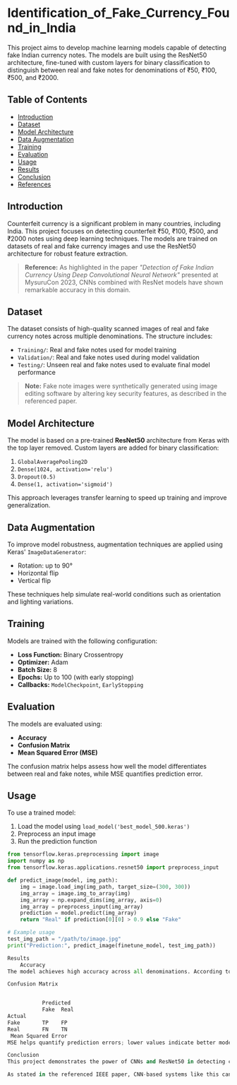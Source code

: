 # Identification_of_Fake_Currency_Found_in_India

This project aims to develop machine learning models capable of detecting fake Indian currency notes. The models are built using the ResNet50 architecture, fine-tuned with custom layers for binary classification to distinguish between real and fake notes for denominations of ₹50, ₹100, ₹500, and ₹2000.

## Table of Contents

- [Introduction](#introduction)
- [Dataset](#dataset)
- [Model Architecture](#model-architecture)
- [Data Augmentation](#data-augmentation)
- [Training](#training)
- [Evaluation](#evaluation)
- [Usage](#usage)
- [Results](#results)
- [Conclusion](#conclusion)
- [References](#references)

## Introduction

Counterfeit currency is a significant problem in many countries, including India. This project focuses on detecting counterfeit ₹50, ₹100, ₹500, and ₹2000 notes using deep learning techniques. The models are trained on datasets of real and fake currency images and use the ResNet50 architecture for robust feature extraction.

> **Reference:** As highlighted in the paper *"Detection of Fake Indian Currency Using Deep Convolutional Neural Network"* presented at MysuruCon 2023, CNNs combined with ResNet models have shown remarkable accuracy in this domain.

## Dataset

The dataset consists of high-quality scanned images of real and fake currency notes across multiple denominations. The structure includes:

- `Training/`: Real and fake notes used for model training
- `Validation/`: Real and fake notes used during model validation
- `Testing/`: Unseen real and fake notes used to evaluate final model performance

> **Note:** Fake note images were synthetically generated using image editing software by altering key security features, as described in the referenced paper.

## Model Architecture

The model is based on a pre-trained **ResNet50** architecture from Keras with the top layer removed. Custom layers are added for binary classification:

1. `GlobalAveragePooling2D`
2. `Dense(1024, activation='relu')`
3. `Dropout(0.5)`
4. `Dense(1, activation='sigmoid')`

This approach leverages transfer learning to speed up training and improve generalization.

## Data Augmentation

To improve model robustness, augmentation techniques are applied using Keras' `ImageDataGenerator`:

- Rotation: up to 90°
- Horizontal flip
- Vertical flip

These techniques help simulate real-world conditions such as orientation and lighting variations.

## Training

Models are trained with the following configuration:

- **Loss Function:** Binary Crossentropy
- **Optimizer:** Adam
- **Batch Size:** 8
- **Epochs:** Up to 100 (with early stopping)
- **Callbacks:** `ModelCheckpoint`, `EarlyStopping`

## Evaluation

The models are evaluated using:

- **Accuracy**
- **Confusion Matrix**
- **Mean Squared Error (MSE)**

The confusion matrix helps assess how well the model differentiates between real and fake notes, while MSE quantifies prediction error.

## Usage

To use a trained model:

1. Load the model using `load_model('best_model_500.keras')`
2. Preprocess an input image
3. Run the prediction function

```python
from tensorflow.keras.preprocessing import image
import numpy as np
from tensorflow.keras.applications.resnet50 import preprocess_input

def predict_image(model, img_path):
    img = image.load_img(img_path, target_size=(300, 300))
    img_array = image.img_to_array(img)
    img_array = np.expand_dims(img_array, axis=0)
    img_array = preprocess_input(img_array)
    prediction = model.predict(img_array)
    return "Real" if prediction[0][0] > 0.9 else "Fake"

# Example usage
test_img_path = "/path/to/image.jpg"
print("Prediction:", predict_image(finetune_model, test_img_path))

Results
    Accuracy
The model achieves high accuracy across all denominations. According to the referenced study, similar models achieved up to 98.3% accuracy.

Confusion Matrix


           Predicted
           Fake  Real
Actual
Fake       TP    FP
Real       FN    TN
 Mean Squared Error
MSE helps quantify prediction errors; lower values indicate better model performance.

Conclusion
This project demonstrates the power of CNNs and ResNet50 in detecting counterfeit Indian currency. With proper training and data augmentation, deep learning models can effectively distinguish between real and fake notes - a step toward practical fraud prevention systems.

As stated in the referenced IEEE paper, CNN-based systems like this can be deployed in banks, ATMs, and smartphones for real-time detection with high accuracy.